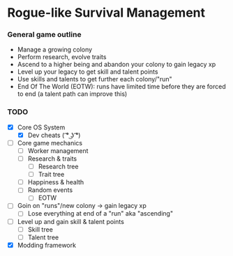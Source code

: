 # Rogue-like Survival Management

### General game outline

- Manage a growing colony
- Perform research, evolve traits
- Ascend to a higher being and abandon your colony to gain legacy xp
- Level up your legacy to get skill and talent points
- Use skills and talents to get further each colony/"run"
- End Of The World (EOTW): runs have limited time before they are forced to end (a talent path can improve this)

### TODO
- [x] Core OS System
  - [x] Dev cheats ( ͡° ͜ʖ ͡°)
- [ ] Core game mechanics 
  - [ ] Worker management
  - [ ] Research & traits
    - [ ] Research tree
    - [ ] Trait tree
  - [ ] Happiness & health
  - [ ] Random events
    - [ ] EOTW
- [ ] Goin on "runs"/new colony -> gain legacy xp
  - [ ] Lose everything at end of a "run" aka "ascending"
- [ ] Level up and gain skill & talent points
  - [ ] Skill tree
  - [ ] Talent tree
- [x] Modding framework